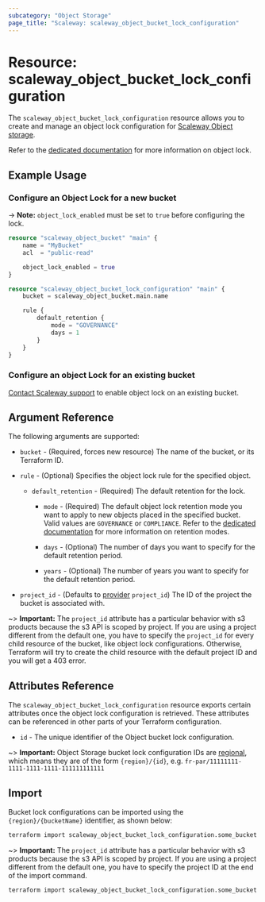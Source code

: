 ```yaml
---
subcategory: "Object Storage"
page_title: "Scaleway: scaleway_object_bucket_lock_configuration"
---
```


# Resource: scaleway_object_bucket_lock_configuration

The `scaleway_object_bucket_lock_configuration` resource allows you to create and manage an object lock configuration for [Scaleway Object storage](https://www.scaleway.com/en/docs/object-storage/).

Refer to the [dedicated documentation](https://www.scaleway.com/en/docs/object-storage/api-cli/object-lock/) for more information on object lock.

## Example Usage

### Configure an Object Lock for a new bucket

-> **Note:** `object_lock_enabled` must be set to `true` before configuring the lock.

```terraform
resource "scaleway_object_bucket" "main" {
    name = "MyBucket"
    acl  = "public-read"

    object_lock_enabled = true
}

resource "scaleway_object_bucket_lock_configuration" "main" {
    bucket = scaleway_object_bucket.main.name

    rule {
        default_retention {
            mode = "GOVERNANCE"
            days = 1
        }
    }
}
```

### Configure an object Lock for an existing bucket

[Contact Scaleway support](https://console.scaleway.com/support/tickets/create) to enable object lock on an existing bucket.

## Argument Reference

The following arguments are supported:

- `bucket` - (Required, forces new resource) The name of the bucket, or its Terraform ID.

- `rule` - (Optional) Specifies the object lock rule for the specified object.

    - `default_retention` - (Required) The default retention for the lock.

        - `mode` - (Required) The default object lock retention mode you want to apply to new objects placed in the specified bucket. Valid values are `GOVERNANCE` or `COMPLIANCE`. Refer to the [dedicated documentation](https://www.scaleway.com/en/docs/object-storage/api-cli/object-lock/#retention-modes) for more information on retention modes.

        - `days` - (Optional) The number of days you want to specify for the default retention period.

        - `years` - (Optional) The number of years you want to specify for the default retention period.

- `project_id` - (Defaults to [provider](../index.md#arguments-reference) `project_id`) The ID of the project the bucket is associated with.

~> **Important:** The `project_id` attribute has a particular behavior with s3 products because the s3 API is scoped by project.
If you are using a project different from the default one, you have to specify the `project_id` for every child resource of the bucket,
like object lock configurations. Otherwise, Terraform will try to create the child resource with the default project ID and you will get a 403 error.

## Attributes Reference

The `scaleway_object_bucket_lock_configuration` resource exports certain attributes once the object lock configuration is retrieved. These attributes can be referenced in other parts of your Terraform configuration.

- `id` - The unique identifier of the Object bucket lock configuration.

~> **Important:** Object Storage bucket lock configuration IDs are [regional](../guides/regions_and_zones.md#resource-ids), which means they are of the form `{region}/{id}`, e.g. `fr-par/11111111-1111-1111-1111-111111111111`

## Import

Bucket lock configurations can be imported using the `{region}/{bucketName}` identifier, as shown below:

```bash
terraform import scaleway_object_bucket_lock_configuration.some_bucket fr-par/some-bucket
```

~> **Important:** The `project_id` attribute has a particular behavior with s3 products because the s3 API is scoped by project.
If you are using a project different from the default one, you have to specify the project ID at the end of the import command.

```bash
terraform import scaleway_object_bucket_lock_configuration.some_bucket fr-par/some-bucket@xxxxxxx-xxxx-xxxx-xxxx-xxxxxxxxx
```
